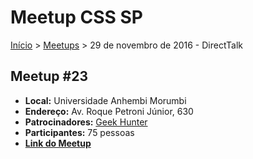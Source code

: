 Meetup CSS SP
======

[Início](../README.md) > [Meetups](../meetups.md) > 29 de novembro de 2016 - DirectTalk

## Meetup #23

* **Local:** Universidade Anhembi Morumbi
* **Endereço:** Av. Roque Petroni Júnior, 630
* **Patrocinadores:** [Geek Hunter](https://www.geekhunter.com.br/)
* **Participantes:** 75 pessoas
* **[Link do Meetup](https://www.meetup.com/pt-BR/CSS-SP/events/237412266/)**
